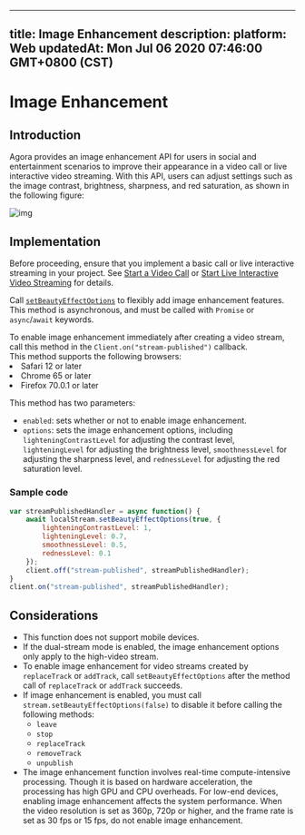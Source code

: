 
---
title: Image Enhancement
description: 
platform: Web
updatedAt: Mon Jul 06 2020 07:46:00 GMT+0800 (CST)
---
# Image Enhancement
## Introduction

Agora provides an image enhancement API for users in social and entertainment scenarios to improve their appearance in a video call or live interactive video streaming. With this API, users can adjust settings such as the image contrast, brightness, sharpness, and red saturation, as shown in the following figure:

![img](https://web-cdn.agora.io/docs-files/1553753660177)

## Implementation

Before proceeding, ensure that you implement a basic call or live interactive streaming in your project. See [Start a Video Call](../../en/Interactive%20Broadcast/start_call_web.md) or [Start Live Interactive Video Streaming](../../en/Interactive%20Broadcast/start_live_web.md) for details.

Call [`setBeautyEffectOptions`](https://docs.agora.io/en/Interactive%20Broadcast/API%20Reference/web/interfaces/agorartc.stream.html#setbeautyeffectoptions) to flexibly add image enhancement features. This method is asynchronous, and must be called with `Promise` or `async`/`await` keywords.

<div class="alert info">To enable image enhancement immediately after creating a video stream, call this method in the <code>Client.on("stream-published")</code> callback.</div>

<div class="alert note">This method supports the following browsers:
  <li>Safari 12 or later</li>
<li>Chrome 65 or later</li>
<li>Firefox 70.0.1 or later</li></div>

This method has two parameters:

- `enabled`: sets whether or not to enable image enhancement.
- `options`: sets the image enhancement options, including `lighteningContrastLevel` for adjusting the contrast level, `lighteningLevel` for adjusting the brightness level, `smoothnessLevel` for adjusting the sharpness level, and `rednessLevel` for adjusting the red saturation level.

### Sample code

```javascript
var streamPublishedHandler = async function() {
    await localStream.setBeautyEffectOptions(true, {
        lighteningContrastLevel: 1,
        lighteningLevel: 0.7,
        smoothnessLevel: 0.5,
        rednessLevel: 0.1
    });
    client.off("stream-published", streamPublishedHandler);
}
client.on("stream-published", streamPublishedHandler);
```

## Considerations

- This function does not support mobile devices.
- If the dual-stream mode is enabled, the image enhancement options only apply to the high-video stream.
- To enable image enhancement for video streams created by `replaceTrack` or `addTrack`, call `setBeautyEffectOptions` after the method call of `replaceTrack` or `addTrack` succeeds.
- If image enhancement is enabled, you must call `stream.setBeautyEffectOptions(false)` to disable it before calling the following methods:
	- `leave`
	- `stop`
	- `replaceTrack`
	- `removeTrack`
	- `unpublish`
- The image enhancement function involves real-time compute-intensive processing. Though it is based on hardware acceleration, the processing has high GPU and CPU overheads. For low-end devices, enabling image enhancement affects the system performance. When the video resolution is set as 360p, 720p or higher, and the frame rate is set as 30 fps or 15 fps, do not enable image enhancement.
